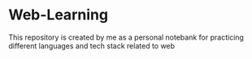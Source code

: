 # Web-Learning
This repository is created by me as a personal notebank for practicing different languages and tech stack related to web
